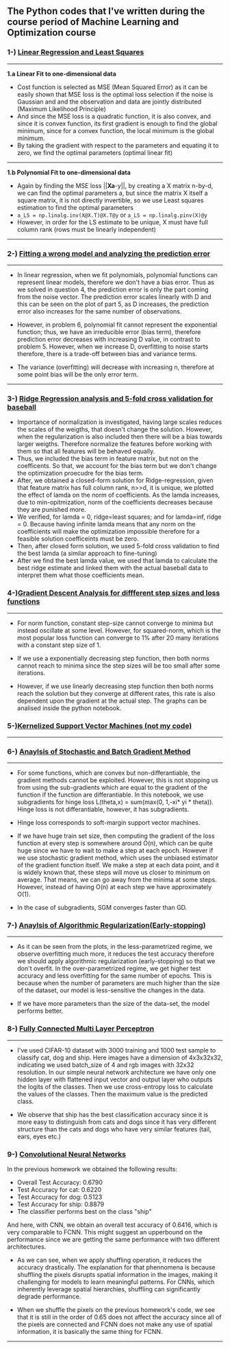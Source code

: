## The Python codes that I've written during the course period of Machine Learning and Optimization course
### 1-) [Linear Regression and Least Squares](./Lec1-LinearRegression/hw1_coding.ipynb)
***
**1.a Linear Fit to one-dimensional data** 
* Cost function is selected as MSE (Mean Squared Error) as it can be easily
shown that MSE loss is the optimal loss selection if the noise is Gaussian and
and the observation and data are jointly distributed (Maximum Likelihood Principle)
* And since the MSE loss is a quadratic function, it is also convex, and since it is
convex function, its first gradient is enough to find the global minimum, since 
for a convex function, the local minimum is the global minimum.
* By taking the gradient with respect to the parameters and equating it to zero,
we find the optimal parameters (optimal linear fit)
***
**1.b Polynomial Fit to one-dimensional data**
* Again by finding the MSE loss ||**Xa**-y||, by creating a X matrix n-by-d, we
can find the optimal parameters a, but since the matrix X itself a square matrix,
it is not directly invertible, so we use Least squares estimation to find the
optimal parameters
* `a_LS = np.linalg.inv(X@X.T)@X.T@y` or `a_LS = np.linalg.pinv(X)@y`
* However, in order for the LS estimate to be unique, X must have full column rank (rows must be linearly independent)
***

### 2-) [Fitting a wrong model and analyzing the prediction error](./Lec2-PredictionError/hw2_coding.ipynb)
***
* In linear regression, when we fit polynomials, polynomial functions can represent linear models, therefore we don't have a bias error. Thus as we solved in question 4, the prediction error is only the part coming from the noise vector. The prediction error scales linearly with D and this can be seen on the plot of part 5, as D increases, the prediction error also increases for the same number of observations.

* However, in problem 6, polynomial fit cannot represent the exponential function; thus, we have an irreducible error (bias term), therefore prediction error decreases with increasing D value, in contrast to problem 5. However, when we increase D, overfitting to noise starts therefore, there is a trade-off between bias and variance terms.

* The variance (overfitting) will decrease with increasing n, therefore at some point bias will be the only error term.
***
### 3-) [Ridge Regression analysis and 5-fold cross validation for baseball](./Lec3-RidgeRegCrossVal/hw3_me.ipynb)

* Importance of normalization is investigated, having large scales reduces the scales of the weigths, that doesn't change the solution. However, when the regularization is also included then there will be a bias towards larger weigths. Therefore normalize the features before working with them so that all features will be behaved equally.
* Thus, we included the bias term in feature matrix, but not on the coefficents. So that, we account for the bias term but we don't change the optimization proecudre for the bias term.
* After, we obtained a closed-form solution for Ridge-regression, given that feature matrix has full column rank, n>>d, it is unique, we plotted the effect of lamda on the  norm of coefficients. As the lamda increases, due to min-opitmization, norm of the coefficients decreases because they are punished more.
* We verified, for lamda = 0, ridge=least squares; and for lamda=inf, ridge = 0. Because having infinite lamda means that any norm on the coefficients will make the optimization impossible therefore for a feasible solution coefficeints must be zero.
* Then, after closed form solution, we used 5-fold cross validation to find the best lamda (a similar approach to fine-tuning)
* After we find the best lamda value, we used that lamda to calculate the best ridge estimate and linked them with the actual baseball data to interpret them what those coefficients mean.

### 4-)[Gradient Descent Analysis for diffferent step sizes and loss functions](./Lec4-GradientDescentAnalysis/hw4.ipynb)
***
* For norm function, constant step-size cannot converge to minima but instead oscillate at some level. However, for squared-norm, which is the most popular loss function can converge to 1% after 20 many iterations with a constant step size of 1.

* If we use a exponentially decreasing step function, then both norms cannot reach to minima since the step sizes will be too small after some iterations.

* However, if we use linearly decreasing step function then both norms reach the solution but they converge at different rates, this rate is also dependent upon the gradient at the actual step. The graphs can be analised inside the python notebook.

### 5-)[Kernelized Support Vector Machines (not my code)](./Lec5-KernelizedSVM/plot_iris_exercise.ipynb)
***

### 6-) [Anaylsis of Stochastic and Batch Gradient Method](./Lec6-StochasticGradientMethod/hw6_v2.ipynb)
***
* For some functions, which are convex but non-differantiable, the gradient methods cannot be exploited. However, this is not stopping us from using the sub-gradients which are equal to the gradient of the function if the function are differantiable. In this notebook, we use subgradients for hinge loss L(theta,x) = sum(max(0, 1,-xi* yi * theta)). Hinge loss is not differantiable, however, it has subgradients.

* Hinge loss corresponds to soft-margin support vector machines.

* If we have huge train set size, then computing the gradient of the loss function at every step is somewhere around O(n), which can be quite huge since we have to wait to make a step at each epoch. However if we use stochastic gradient method, which uses the unbiased estimator of the gradient function itself. We make a step at each data point, and it is widely known that, these steps will move us closer to minimum on average. That means, we can go away from the minima at some steps. However, instead of having O(n) at each step we have approximately O(1).

* In the case of subgradients, SGM converges faster than GD.

### 7-) [Anaylsis of Algorithmic Regularization(Early-stopping)](./Lec7-EarlyStopping/logistic_regression_with_early_stopping.ipynb)
***
* As it can be seen from the plots, in the less-parametrized regime, we observe overfitting much more, it reduces the test accuracy therefore we should apply algorithmic regularization (early-stopping) so that we don't overfit. In the over-parametrized regime, we get higher test accuracy and less overfitting for the same number of epochs. This is because when the number of parameters are much higher than the size of the dataset, our model is less-sensitive the changes in the data.

* If we have more parameters than the size of the data-set, the model performs better.

### 8-) [Fully Connected Multi Layer Perceptron](./Lec8-FullyConnectedNN/neural_networks_pytorch.ipynb)
***
* I've used CIFAR-10 dataset with 3000 training and 1000 test sample to classify cat, dog and ship. Here images have a dimension of 4x3x32x32, indicating we used batch_size of 4 and rgb images with 32x32 resolution. In our simple neural network architecture we have only one hidden layer with flattened input vector and output layer who outputs the logits of the classes. Then we use cross-entropy loss to calculate the values of the classes. Then the maximum value is the predicted class.

* We observe that ship has the best classification accuracy since it is more easy to distinguish from cats and dogs since it has very different structure than the cats and dogs who have very similar features (tail, ears, eyes etc.)

### 9-) [Convolutional Neural Networks](./Lec9-ConvolutionalNeuralNetworks/cnn.ipynb)
In the previous homework we obtained the following results:
-   Overall Test Accuracy: 0.6790
-   Test Accuracy for cat: 0.6220
-   Test Accuracy for dog: 0.5123
-   Test Accuracy for ship: 0.8879
-   The classifier performs best on the class "ship"

And here, with CNN, we obtain an overall test accuracy of 0.6416, which is very comparable to FCNN. This might suggest an upperbound on the performance since we are getting the same performance with two different architectures.

* As we can see, when we apply shuffling operation, it reduces the accuracy drastically. The explanation for that phennomena is because shuffling the pixels disrupts spatial information in the images, making it challenging for models to learn meaningful patterns. For CNNs, which inherently leverage spatial hierarchies, shuffling can significantly degrade performance.

* When we shuffle the pixels on the previous homework's code, we see that it is still in the order of 0.65 does not affect the accuracy since all of the pixels are connected and FCNN does not make any use of spatial information, it is basically the same thing for FCNN.
****
